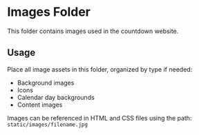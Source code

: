 # Images Folder

This folder contains images used in the countdown website.

## Usage

Place all image assets in this folder, organized by type if needed:

- Background images
- Icons
- Calendar day backgrounds
- Content images

Images can be referenced in HTML and CSS files using the path: `static/images/filename.jpg` 